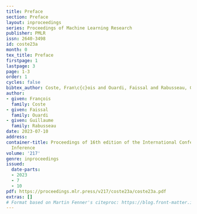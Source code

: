 ```yaml
---
title: Preface
section: Preface
layout: inproceedings
series: Proceedings of Machine Learning Research
publisher: PMLR
issn: 2640-3498
id: coste23a
month: 0
tex_title: Preface
firstpage: 1
lastpage: 3
page: 1-3
order: 1
cycles: false
bibtex_author: Coste, Fran\c{c}ois and Ouardi, Faissal and Rabusseau, Guillaume
author:
- given: François
  family: Coste
- given: Faissal
  family: Ouardi
- given: Guillaume
  family: Rabusseau
date: 2023-07-10
address:
container-title: Proceedings of 16th edition of the International Conference on Grammatical
  Inference
volume: '217'
genre: inproceedings
issued:
  date-parts:
  - 2023
  - 7
  - 10
pdf: https://proceedings.mlr.press/v217/coste23a/coste23a.pdf
extras: []
# Format based on Martin Fenner's citeproc: https://blog.front-matter.io/posts/citeproc-yaml-for-bibliographies/
---
```

